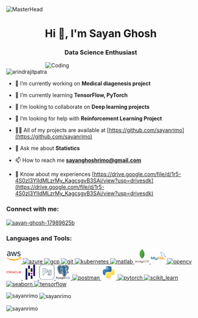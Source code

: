 ![MasterHead](https://miro.medium.com/v2/resize:fit:1400/1*jm75PhwcXyP4I0gVU_wxRg.gif)
<h1 align="center">Hi 👋, I'm Sayan Ghosh</h1>
<h3 align="center">Data Science Enthusiast</h3>

<img align="right" alt="Coding" width="400" src="https://img1.picmix.com/output/stamp/normal/2/7/8/4/2514872_8ea76.gif">

<p align="left"> <img src="https://komarev.com/ghpvc/?username=arindrajitpatra&label=Profile%20Views&color=0e75b6&style=flat" alt="arindrajitpatra" /> </p>

- 🔭 I’m currently working on **Medical diagenesis project**

- 🌱 I’m currently learning **TensorFlow, PyTorch**

- 👯 I’m looking to collaborate on **Deep learning projects**

- 🤝 I’m looking for help with **Reinforcement Learning Project**

- 👨‍💻 All of my projects are available at [https://github.com/sayanrimo](https://github.com/sayanrimo)

- 💬 Ask me about **Statistics**

- 📫 How to reach me **sayanghoshrimo@gmail.com**

- 📄 Know about my experiences [https://drive.google.com/file/d/1r5-4S0zI3YlIdMLzrMy_KagcsgvB3SAi/view?usp=drivesdk](https://drive.google.com/file/d/1r5-4S0zI3YlIdMLzrMy_KagcsgvB3SAi/view?usp=drivesdk)

<h3 align="left">Connect with me:</h3>
<p align="left">
<a href="https://linkedin.com/in/sayan-ghosh-17989625b" target="blank"><img align="center" src="https://raw.githubusercontent.com/rahuldkjain/github-profile-readme-generator/master/src/images/icons/Social/linked-in-alt.svg" alt="sayan-ghosh-17989625b" height="30" width="40" /></a>
</p>

<h3 align="left">Languages and Tools:</h3>
<p align="left"> <a href="https://aws.amazon.com" target="_blank" rel="noreferrer"> <img src="https://raw.githubusercontent.com/devicons/devicon/master/icons/amazonwebservices/amazonwebservices-original-wordmark.svg" alt="aws" width="40" height="40"/> </a> <a href="https://azure.microsoft.com/en-in/" target="_blank" rel="noreferrer"> <img src="https://www.vectorlogo.zone/logos/microsoft_azure/microsoft_azure-icon.svg" alt="azure" width="40" height="40"/> </a> <a href="https://cloud.google.com" target="_blank" rel="noreferrer"> <img src="https://www.vectorlogo.zone/logos/google_cloud/google_cloud-icon.svg" alt="gcp" width="40" height="40"/> </a> <a href="https://git-scm.com/" target="_blank" rel="noreferrer"> <img src="https://www.vectorlogo.zone/logos/git-scm/git-scm-icon.svg" alt="git" width="40" height="40"/> </a> <a href="https://kubernetes.io" target="_blank" rel="noreferrer"> <img src="https://www.vectorlogo.zone/logos/kubernetes/kubernetes-icon.svg" alt="kubernetes" width="40" height="40"/> </a> <a href="https://www.mathworks.com/" target="_blank" rel="noreferrer"> <img src="https://upload.wikimedia.org/wikipedia/commons/2/21/Matlab_Logo.png" alt="matlab" width="40" height="40"/> </a> <a href="https://www.mongodb.com/" target="_blank" rel="noreferrer"> <img src="https://raw.githubusercontent.com/devicons/devicon/master/icons/mongodb/mongodb-original-wordmark.svg" alt="mongodb" width="40" height="40"/> </a> <a href="https://www.mysql.com/" target="_blank" rel="noreferrer"> <img src="https://raw.githubusercontent.com/devicons/devicon/master/icons/mysql/mysql-original-wordmark.svg" alt="mysql" width="40" height="40"/> </a> <a href="https://opencv.org/" target="_blank" rel="noreferrer"> <img src="https://www.vectorlogo.zone/logos/opencv/opencv-icon.svg" alt="opencv" width="40" height="40"/> </a> <a href="https://www.oracle.com/" target="_blank" rel="noreferrer"> <img src="https://raw.githubusercontent.com/devicons/devicon/master/icons/oracle/oracle-original.svg" alt="oracle" width="40" height="40"/> </a> <a href="https://pandas.pydata.org/" target="_blank" rel="noreferrer"> <img src="https://raw.githubusercontent.com/devicons/devicon/2ae2a900d2f041da66e950e4d48052658d850630/icons/pandas/pandas-original.svg" alt="pandas" width="40" height="40"/> </a> <a href="https://www.photoshop.com/en" target="_blank" rel="noreferrer"> <img src="https://raw.githubusercontent.com/devicons/devicon/master/icons/photoshop/photoshop-line.svg" alt="photoshop" width="40" height="40"/> </a> <a href="https://www.postgresql.org" target="_blank" rel="noreferrer"> <img src="https://raw.githubusercontent.com/devicons/devicon/master/icons/postgresql/postgresql-original-wordmark.svg" alt="postgresql" width="40" height="40"/> </a> <a href="https://postman.com" target="_blank" rel="noreferrer"> <img src="https://www.vectorlogo.zone/logos/getpostman/getpostman-icon.svg" alt="postman" width="40" height="40"/> </a> <a href="https://www.python.org" target="_blank" rel="noreferrer"> <img src="https://raw.githubusercontent.com/devicons/devicon/master/icons/python/python-original.svg" alt="python" width="40" height="40"/> </a> <a href="https://pytorch.org/" target="_blank" rel="noreferrer"> <img src="https://www.vectorlogo.zone/logos/pytorch/pytorch-icon.svg" alt="pytorch" width="40" height="40"/> </a> <a href="https://scikit-learn.org/" target="_blank" rel="noreferrer"> <img src="https://upload.wikimedia.org/wikipedia/commons/0/05/Scikit_learn_logo_small.svg" alt="scikit_learn" width="40" height="40"/> </a> <a href="https://seaborn.pydata.org/" target="_blank" rel="noreferrer"> <img src="https://seaborn.pydata.org/_images/logo-mark-lightbg.svg" alt="seaborn" width="40" height="40"/> </a> <a href="https://www.tensorflow.org" target="_blank" rel="noreferrer"> <img src="https://www.vectorlogo.zone/logos/tensorflow/tensorflow-icon.svg" alt="tensorflow" width="40" height="40"/> </a> </p>

<p><img align="left" src="https://github-readme-stats.vercel.app/api/top-langs?username=sayanrimo&show_icons=true&locale=en&layout=compact" alt="sayanrimo" /></p>

<p>&nbsp;<img align="center" src="https://github-readme-stats.vercel.app/api?username=sayanrimo&show_icons=true&locale=en" alt="sayanrimo" /></p>

<p><img align="center" src="https://github-readme-streak-stats.herokuapp.com/?user=sayanrimo&" alt="sayanrimo" /></p>
